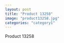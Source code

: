 ```yaml
---
layout: post
title: "Product 13258"
image: "product13258.jpg"
categories: "category1"
---
```

Product 13258

